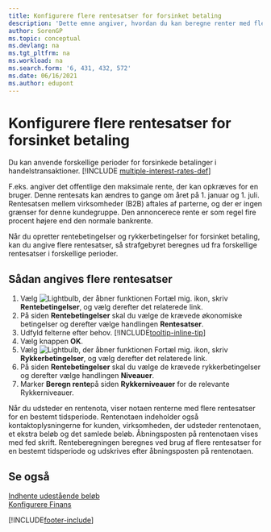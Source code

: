 ```yaml
---
title: Konfigurere flere rentesatser for forsinket betaling
description: 'Dette emne angiver, hvordan du kan beregne renter med flere rentesatser for en bestemt periode.'
author: SorenGP
ms.topic: conceptual
ms.devlang: na
ms.tgt_pltfrm: na
ms.workload: na
ms.search.form: '6, 431, 432, 572'
ms.date: 06/16/2021
ms.author: edupont
---
```

# <a name="set-up-multiple-interest-rates-for-delayed-payment" />Konfigurere flere rentesatser for forsinket betaling

Du kan anvende forskellige perioder for forsinkede betalinger i handelstransaktioner. [!INCLUDE [multiple-interest-rates-def](includes/multiple-interest-rates-def.md)]

F.eks. angiver det offentlige den maksimale rente, der kan opkræves for en bruger. Denne rentesats kan ændres to gange om året på 1. januar og 1. juli. Rentesatsen mellem virksomheder (B2B) aftales af parterne, og der er ingen grænser for denne kundegruppe. Den annoncerece rente er som regel fire procent højere end den normale bankrente.

Når du opretter rentebetingelser og rykkerbetingelser for forsinket betaling, kan du angive flere rentesatser, så strafgebyret beregnes ud fra forskellige rentesatser i forskellige perioder.  

## <a name="to-set-up-multiple-interest-rates" />Sådan angives flere rentesatser

1. Vælg ![Lightbulb, der åbner funktionen Fortæl mig.](media/ui-search/search_small.png "Fortæl mig, hvad du vil foretage dig") ikon, skriv **Rentebetingelser**, og vælg derefter det relaterede link.  
2. På siden **Rentebetingelser** skal du vælge de krævede økonomiske betingelser og derefter vælge handlingen **Rentesatser**.  
3. Udfyld felterne efter behov. [!INCLUDE[tooltip-inline-tip](includes/tooltip-inline-tip_md.md)]
4. Vælg knappen **OK**.  
5. Vælg ![Lightbulb, der åbner funktionen Fortæl mig.](media/ui-search/search_small.png "Fortæl mig, hvad du vil foretage dig") ikon, skriv **Rykkerbetingelser**, og vælg derefter det relaterede link.  
6. På siden **Rentebetingelser** skal du vælge de krævede rykkerbetingelser og derefter vælge handlingen **Niveauer**.  
7. Marker **Beregn rente**på siden **Rykkerniveauer** for de relevante Rykkerniveauer.  

Når du udsteder en rentenota, viser notaen renterne med flere rentesatser for en bestemt tidsperiode. Rentenotaen indeholder også kontaktoplysningerne for kunden, virksomheden, der udsteder rentenotaen, et ekstra beløb og det samlede beløb. Åbningsposten på rentenotaen vises med fed skrift. Renteberegningen beregnes ved brug af flere rentesatser for en bestemt tidsperiode og udskrives efter åbningsposten på rentenotaen.  

## <a name="see-also" />Se også

[Indhente udestående beløb](receivables-collect-outstanding-balances.md)  
[Konfigurere Finans](finance-setup-finance.md)


[!INCLUDE[footer-include](includes/footer-banner.md)]
